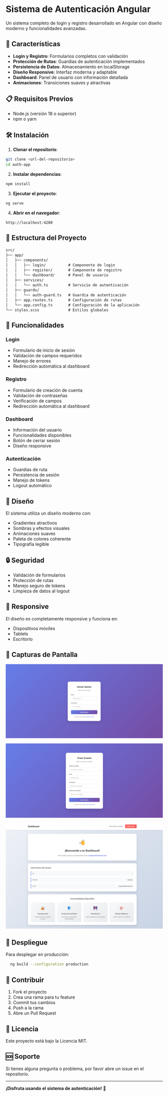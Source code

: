 # Sistema de Autenticación Angular

Un sistema completo de login y registro desarrollado en Angular con diseño moderno y funcionalidades avanzadas.

## 🚀 Características

- **Login y Registro**: Formularios completos con validación
- **Protección de Rutas**: Guardias de autenticación implementados
- **Persistencia de Datos**: Almacenamiento en localStorage
- **Diseño Responsive**: Interfaz moderna y adaptable
- **Dashboard**: Panel de usuario con información detallada
- **Animaciones**: Transiciones suaves y atractivas

## 📋 Requisitos Previos

- Node.js (versión 18 o superior)
- npm o yarn

## 🛠️ Instalación

1. **Clonar el repositorio**:
```bash
git clone <url-del-repositorio>
cd auth-app
```

2. **Instalar dependencias**:
```bash
npm install
```

3. **Ejecutar el proyecto**:
```bash
ng serve
```

4. **Abrir en el navegador**:
```
http://localhost:4200
```

## 📁 Estructura del Proyecto

```
src/
├── app/
│   ├── components/
│   │   ├── login/          # Componente de login
│   │   ├── register/       # Componente de registro
│   │   └── dashboard/      # Panel de usuario
│   ├── services/
│   │   └── auth.ts         # Servicio de autenticación
│   ├── guards/
│   │   └── auth-guard.ts   # Guardia de autenticación
│   ├── app.routes.ts       # Configuración de rutas
│   └── app.config.ts       # Configuración de la aplicación
└── styles.scss             # Estilos globales
```

## 🔧 Funcionalidades

### Login
- Formulario de inicio de sesión
- Validación de campos requeridos
- Manejo de errores
- Redirección automática al dashboard

### Registro
- Formulario de creación de cuenta
- Validación de contraseñas
- Verificación de campos
- Redirección automática al dashboard

### Dashboard
- Información del usuario
- Funcionalidades disponibles
- Botón de cerrar sesión
- Diseño responsive

### Autenticación
- Guardias de ruta
- Persistencia de sesión
- Manejo de tokens
- Logout automático

## 🎨 Diseño

El sistema utiliza un diseño moderno con:
- Gradientes atractivos
- Sombras y efectos visuales
- Animaciones suaves
- Paleta de colores coherente
- Tipografía legible

## 🔒 Seguridad

- Validación de formularios
- Protección de rutas
- Manejo seguro de tokens
- Limpieza de datos al logout

## 📱 Responsive

El diseño es completamente responsive y funciona en:
- Dispositivos móviles
- Tablets
- Escritorio

## 📸 Capturas de Pantalla

![img.png](login.png)

![img_1.png](register.png)

![img_2.png](dashboard.png)

## 🚀 Despliegue

Para desplegar en producción:

```bash
  ng build --configuration production
```

## 🤝 Contribuir

1. Fork el proyecto
2. Crea una rama para tu feature
3. Commit tus cambios
4. Push a la rama
5. Abre un Pull Request

## 📄 Licencia

Este proyecto está bajo la Licencia MIT.

## 🆘 Soporte

Si tienes alguna pregunta o problema, por favor abre un issue en el repositorio.

---

**¡Disfruta usando el sistema de autenticación!** 🎉 
